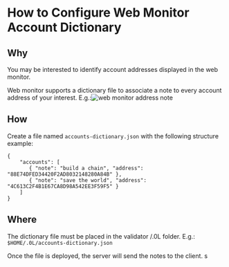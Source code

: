 # How to Configure Web Monitor Account Dictionary

## Why

You may be interested to identify account addresses displayed in the web monitor.

Web monitor supports a dictionary file to associate a note to every account address of your interest.
E.g.:![web monitor address note](https://user-images.githubusercontent.com/10797037/127385501-f6ec4b4a-e4bc-430c-b8c2-6be2d96293ae.png)

## How

Create a file named `accounts-dictionary.json` with the following structure example:

```
{
    "accounts": [
       { "note": "build a chain", "address": "88E74DFED34420F2AD8032148280A84B" },
       { "note": "save the world", "address": "4C613C2F4B1E67CA8D98A542EE3F59F5" }
    ]
}
```

## Where

The dictionary file must be placed in the validator /.0L folder. E.g.: `$HOME/.0L/accounts-dictionary.json`

Once the file is deployed, the server will send the notes to the client.
s
